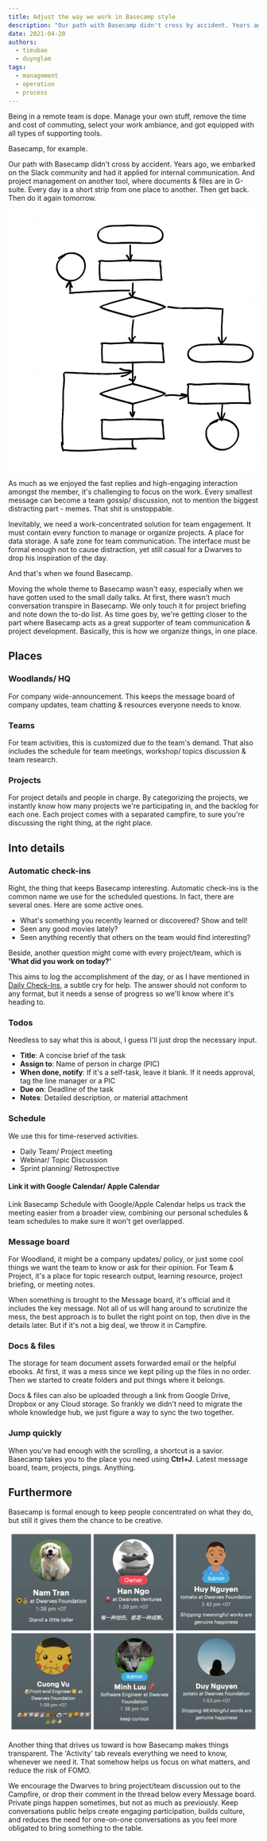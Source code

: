 ```yaml
---
title: Adjust the way we work in Basecamp style
description: "Our path with Basecamp didn't cross by accident. Years ago, we embarked on the Slack community and had it applied for internal communication. And project management on another tool, where documents & files are in G-suite."
date: 2021-04-20
authors:
  - tieubao
  - duynglam
tags:
  - management
  - operation
  - process
---
```


Being in a remote team is dope. Manage your own stuff, remove the time and cost of commuting, select your work ambiance, and got equipped with all types of supporting tools.

Basecamp, for example.

Our path with Basecamp didn't cross by accident. Years ago, we embarked on the Slack community and had it applied for internal communication. And project management on another tool, where documents & files are in G-suite. Every day is a short strip from one place to another. Then get back. Then do it again tomorrow.

![](assets/adjust-the-way-we-work-in-basecamp-style_658f6b0263106796290e37aa78015232_md5.webp)

As much as we enjoyed the fast replies and high-engaging interaction amongst the member, it's challenging to focus on the work. Every smallest message can become a team gossip/ discussion, not to mention the biggest distracting part - memes. That shit is unstoppable.

Inevitably, we need a work-concentrated solution for team engagement. It must contain every function to manage or organize projects. A place for data storage. A safe zone for team communication. The interface must be formal enough not to cause distraction, yet still casual for a Dwarves to drop his inspiration of the day.

And that's when we found Basecamp.

Moving the whole theme to Basecamp wasn't easy, especially when we have gotten used to the small daily talks. At first, there wasn't much conversation transpire in Basecamp. We only touch it for project briefing and note down the to-do list. As time goes by, we're getting closer to the part where Basecamp acts as a great supporter of team communication & project development. Basically, this is how we organize things, in one place.

## Places

### Woodlands/ HQ

For company wide-announcement. This keeps the message board of company updates, team chatting & resources everyone needs to know.

### Teams

For team activities, this is customized due to the team's demand. That also includes the schedule for team meetings, workshop/ topics discussion & team research.

### Projects

For project details and people in charge. By categorizing the projects, we instantly know how many projects we're participating in, and the backlog for each one. Each project comes with a separated campfire, to sure you're discussing the right thing, at the right place.

## Into details

### Automatic check-ins

Right, the thing that keeps Basecamp interesting. Automatic check-ins is the common name we use for the scheduled questions. In fact, there are several ones. Here are some active ones.

- What's something you recently learned or discovered? Show and tell!
- Seen any good movies lately?
- Seen anything recently that others on the team would find interesting?

Beside, another question might come with every project/team, which is **'What did you work on today?'**

This aims to log the accomplishment of the day, or as I have mentioned in [Daily Check-Ins](https://dwarves.foundation/memo/daily-check-ins), a subtle cry for help. The answer should not conform to any format, but it needs a sense of progress so we'll know where it's heading to.

### Todos

Needless to say what this is about, I guess I'll just drop the necessary input.

- **Title**: A concise brief of the task
- **Assign to**: Name of person in charge (PIC)
- **When done, notify**: If it's a self-task, leave it blank. If it needs approval, tag the line manager or a PIC
- **Due on**: Deadline of the task
- **Notes**: Detailed description, or material attachment

### Schedule

We use this for time-reserved activities.

- Daily Team/ Project meeting
- Webinar/ Topic Discussion
- Sprint planning/ Retrospective

#### Link it with Google Calendar/ Apple Calendar

Link Basecamp Schedule with Google/Apple Calendar helps us track the meeting easier from a broader view, combining our personal schedules & team schedules to make sure it won't get overlapped.

### Message board

For Woodland, it might be a company updates/ policy, or just some cool things we want the team to know or ask for their opinion.
For Team & Project, it's a place for topic research output, learning resource, project briefing, or meeting notes.

When something is brought to the Message board, it's official and it includes the key message. Not all of us will hang around to scrutinize the mess, the best approach is to bullet the right point on top, then dive in the details later. But if it's not a big deal, we throw it in Campfire.

### Docs & files

The storage for team document assets forwarded email or the helpful ebooks. At first, it was a mess since we kept piling up the files in no order. Then we started to create folders and put things where it belongs.

Docs & files can also be uploaded through a link from Google Drive, Dropbox or any Cloud storage. So frankly we didn't need to migrate the whole knowledge hub, we just figure a way to sync the two together.

### Jump quickly

When you've had enough with the scrolling, a shortcut is a savior. Basecamp takes you to the place you need using **Ctrl+J**. Latest message board, team, projects, pings. Anything.

## Furthermore

Basecamp is formal enough to keep people concentrated on what they do, but still it gives them the chance to be creative.

![](assets/adjust-the-way-we-work-in-basecamp-style_f6faf06ec700b2002c00cd15aa3ea707_md5.webp)

Another thing that drives us toward is how Basecamp makes things transparent. The 'Activity' tab reveals everything we need to know, whenever we need it. That somehow helps us focus on what matters, and reduce the risk of FOMO.

We encourage the Dwarves to bring project/team discussion out to the Campfire, or drop their comment in the thread below every Message board. Private pings happen sometimes, but not as much as previously. Keep conversations public helps create engaging participation, builds culture, and reduces the need for one-on-one conversations as you feel more obligated to bring something to the table.
